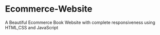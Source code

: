 # Ecommerce-Website
A Beautiful Ecommerce Book Website with complete
responsiveness using HTML,CSS and JavaScript
